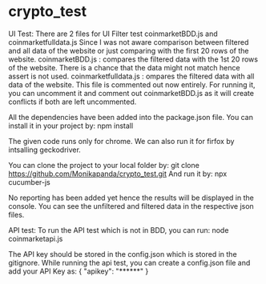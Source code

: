 # crypto_test
UI Test:
There are 2 files for UI Filter test coinmarketBDD.js and coinmarketfulldata.js
Since I was not aware comparison between filtered and all data of the website or just comparing with the first 20 rows of the website. 
coinmarketBDD.js : compares the filtered data with the 1st 20 rows of the website. There is a chance that the data might not match hence assert is not used.
coinmarketfulldata.js : ompares the filtered data with all data of the website. This file is commented out now entirely. For running it, you can uncomment it and comment out coinmarketBDD.js as it will create conflicts if both are left uncommented.

All the dependencies have been added into the package.json file. You can install it in your project by:
npm install

The given code runs only for chrome. We can also run it for firfox by intsalling geckodriver.

You can clone the project to your local folder by:
git clone https://github.com/Monikapanda/crypto_test.git
And run it by:
npx cucumber-js

No reporting has been added yet hence the results will be displayed in the console.
You can see the unfiltered and filtered data in the respective json files.

API test:
To run the API test which is not in BDD, you can run:
node coinmarketapi.js

The API key should be stored in the config.json which is stored in the gitignore. While running the api test, you can create a config.json file and add your API Key as:
{
  "apikey": "******"
}
